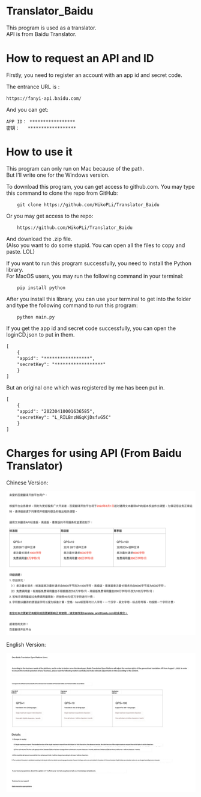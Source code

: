 # Translator_Baidu
This program is used as a translator.  
API is from Baidu Translator.  

# How to request an API and ID
Firstly, you need to register an account with an app id and secret code.  
  
The entrance URL is :

    https://fanyi-api.baidu.com/

And you can get:

    APP ID： *****************
    密钥：   ******************

# How to use it
This program can only run on Mac because of the path.   
 But I'll write one for the Windows version.  


 To download this program, you can get access to github.com.
 You may type this command to clone the repo from GitHub:  

        git clone https://github.com/HikoPLi/Translator_Baidu

Or you may get access to the repo:  

        https://github.com/HikoPLi/Translator_Baidu

And download the .zip file.  
(Also you want to do some stupid. You can open all the files to copy and paste. LOL)  

If you want to run this program successfully, you need to install the Python library.  
For MacOS users, you may run the following command in your terminal:  

        pip install python

After you install this library, you can use your terminal to get into the folder and type the following command to run this program:   

        python main.py

If you get the app id and secret code successfully, you can open the loginCD.json to put in them.

    [
        {
        "appid": "*****************",
        "secretKey": "******************"
        }
    ]
But an original one which was registered by me has been put in.

    [
        {
        "appid": "20230410001636585",
        "secretKey": "L_RILBnzNGqKjDsfvG5C"
        }
    ]  

# Charges for using API (From Baidu Translator)
Chinese Version:  

![Image text](https://github.com/HikoPLi/Translator_Baidu/blob/main/Picture4README/chn.png)

English Version: 

![Image text](https://github.com/HikoPLi/Translator_Baidu/blob/main/Picture4README/eng.png)